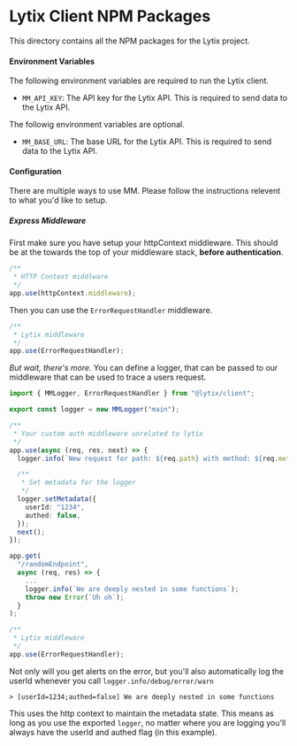 # Lytix Client NPM Packages

This directory contains all the NPM packages for the Lytix project.

#### Environment Variables

The following environment variables are required to run the Lytix client.

- `MM_API_KEY`: The API key for the Lytix API. This is required to send data to the Lytix API.

The followig environment variables are optional.

- `MM_BASE_URL`: The base URL for the Lytix API. This is required to send data to the Lytix API.

#### Configuration

There are multiple ways to use MM. Please follow the instructions relevent to what you'd like to setup.

##### Express Middleware

First make sure you have setup your httpContext middleware. This should be at the towards the top of your middleware stack, **before authentication**.

```ts
/**
 * HTTP Context middlware
 */
app.use(httpContext.middleware);
```

Then you can use the `ErrorRequestHandler` middleware.

```ts
/**
 * Lytix middleware
 */
app.use(ErrorRequestHandler);
```

_But wait, there's more._ You can define a logger, that can be passed to our middleware that can be used to trace a users request.

```ts
import { MMLogger, ErrorRequestHandler } from "@lytix/client";

export const logger = new MMLogger("main");

/**
 * Your custom auth middleware unrelated to lytix
 */
app.use(async (req, res, next) => {
  logger.info(`New request for path: ${req.path} with method: ${req.method}`);

  /**
   * Set metadata for the logger
   */
  logger.setMetadata({
    userId: "1234",
    authed: false,
  });
  next();
});

app.get(
  "/randomEndpoint",
  async (req, res) => {
    ...
    logger.info(`We are deeply nested in some functions`);
    throw new Error(`Uh oh`);
  }
);

/**
 * Lytix middleware
 */
app.use(ErrorRequestHandler);
```

Not only will you get alerts on the error, but you'll also automatically log the userId whenever you call `logger.info/debug/error/warn`

```
> [userId=1234;authed=false] We are deeply nested in some functions
```

This uses the http context to maintain the metadata state. This means as long as you use the exported `logger`, no matter where you are logging you'll always have the userId and authed flag (in this example).
